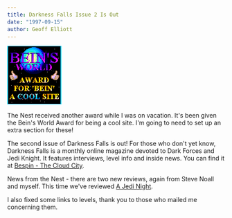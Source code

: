 ```yaml
---
title: Darkness Falls Issue 2 Is Out
date: "1997-09-15"
author: Geoff Elliott
---
```


![Bein's World Award](./beins_world_award.png)

The Nest received another award while I was on vacation. It's been given the Bein's World Award for being a cool site. I'm going to need to set up an extra section for these!

The second issue of Darkness Falls is out! For those who don't yet know, Darkness Falls is a monthly online magazine devoted to Dark Forces and Jedi Knight. It features interviews, level info and inside news. You can find it at [Bespin - The Cloud City]().

News from the Nest - there are two new reviews, again from Steve Noall and myself. This time we've reviewed [A Jedi Night](/missions/jedinight/).

I also fixed some links to levels, thank you to those who mailed me concerning them.